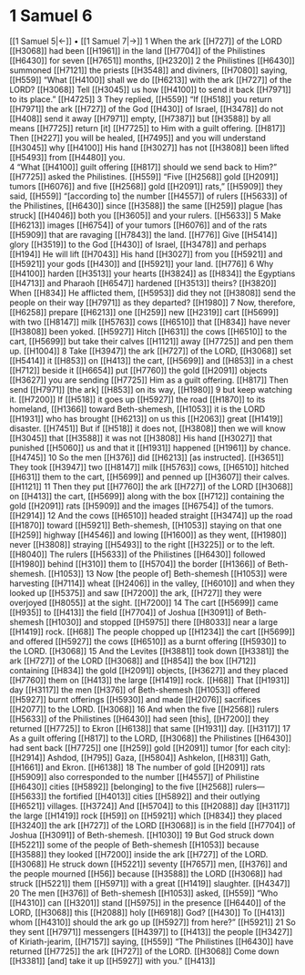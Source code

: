 # 1 Samuel 6
[[1 Samuel 5|←]] • [[1 Samuel 7|→]]
1 When the ark [[H727]] of the LORD [[H3068]] had been [[H1961]] in the land [[H7704]] of the Philistines [[H6430]] for seven [[H7651]] months, [[H2320]] 
2 the Philistines [[H6430]] summoned [[H7121]] the priests [[H3548]] and diviners, [[H7080]] saying, [[H559]] “What [[H4100]] shall we do [[H6213]] with the ark [[H727]] of the LORD? [[H3068]] Tell [[H3045]] us how [[H4100]] to send it back [[H7971]] to its place.” [[H4725]] 
3 They replied, [[H559]] “If [[H518]] you return [[H7971]] the ark [[H727]] of the God [[H430]] of Israel, [[H3478]] do not [[H408]] send it away [[H7971]] empty, [[H7387]] but [[H3588]] by all means [[H7725]] return [it] [[H7725]] to Him  with a guilt offering. [[H817]] Then [[H227]] you will be healed, [[H7495]] and you will understand [[H3045]] why [[H4100]] His hand [[H3027]] has not [[H3808]] been lifted [[H5493]] from [[H4480]] you.  
4 “What [[H4100]] guilt offering [[H817]] should we send back to Him?” [[H7725]] asked the Philistines. [[H559]] “Five [[H2568]] gold [[H2091]] tumors [[H6076]] and five [[H2568]] gold [[H2091]] rats,” [[H5909]] they said, [[H559]] “[according to] the number [[H4557]] of rulers [[H5633]] of the Philistines, [[H6430]] since [[H3588]] the same [[H259]] plague [has struck] [[H4046]] both you [[H3605]] and your rulers. [[H5633]] 
5 Make [[H6213]] images [[H6754]] of your tumors [[H6076]] and of the rats [[H5909]] that are ravaging [[H7843]] the land. [[H776]] Give [[H5414]] glory [[H3519]] to the God [[H430]] of Israel, [[H3478]] and perhaps [[H194]] He will lift [[H7043]] His hand [[H3027]] from you [[H5921]] and [[H5921]] your gods [[H430]] and [[H5921]] your land. [[H776]] 
6 Why [[H4100]] harden [[H3513]] your hearts [[H3824]] as [[H834]] the Egyptians [[H4713]] and Pharaoh [[H6547]] hardened [[H3513]] theirs? [[H3820]] When [[H834]] He afflicted them, [[H5953]] did they not [[H3808]] send the people on their way [[H7971]] as they departed? [[H1980]] 
7 Now, therefore, [[H6258]] prepare [[H6213]] one [[H259]] new [[H2319]] cart [[H5699]] with two [[H8147]] milk [[H5763]] cows [[H6510]] that [[H834]] have never [[H3808]] been yoked. [[H5927]] Hitch [[H631]] the cows [[H6510]] to the cart, [[H5699]] but take their calves [[H1121]] away [[H7725]] and pen them up. [[H1004]] 
8 Take [[H3947]] the ark [[H727]] of the LORD, [[H3068]] set [[H5414]] it [[H853]] on [[H413]] the cart, [[H5699]] and [[H853]] in a chest [[H712]] beside it [[H6654]] put [[H7760]] the gold [[H2091]] objects [[H3627]] you are sending [[H7725]] Him  as a guilt offering. [[H817]] Then send [[H7971]] [the ark] [[H853]] on its way, [[H1980]] 
9 but keep watching it. [[H7200]] If [[H518]] it goes up [[H5927]] the road [[H1870]] to its homeland, [[H1366]] toward Beth-shemesh, [[H1053]] it is the LORD [[H1931]] who has brought [[H6213]] on us  this [[H2063]] great [[H1419]] disaster. [[H7451]] But if [[H518]] it does not, [[H3808]] then we will know [[H3045]] that [[H3588]] it was not [[H3808]] His hand [[H3027]] that punished [[H5060]] us  and that it [[H1931]] happened [[H1961]] by chance. [[H4745]] 
10 So the men [[H376]] did [[H6213]] [as instructed]. [[H3651]] They took [[H3947]] two [[H8147]] milk [[H5763]] cows, [[H6510]] hitched [[H631]] them to the cart, [[H5699]] and penned up [[H3607]] their calves. [[H1121]] 
11 Then they put [[H7760]] the ark [[H727]] of the LORD [[H3068]] on [[H413]] the cart, [[H5699]] along with the box [[H712]] containing the gold [[H2091]] rats [[H5909]] and the images [[H6754]] of the tumors. [[H2914]] 
12 And the cows [[H6510]] headed straight [[H3474]] up the road [[H1870]] toward [[H5921]] Beth-shemesh, [[H1053]] staying on that one [[H259]] highway [[H4546]] and lowing [[H1600]] as they went, [[H1980]] never [[H3808]] straying [[H5493]] to the right [[H3225]] or to the left. [[H8040]] The rulers [[H5633]] of the Philistines [[H6430]] followed [[H1980]] behind [[H310]] them to [[H5704]] the border [[H1366]] of  Beth-shemesh. [[H1053]] 
13 Now [the people of] Beth-shemesh [[H1053]] were harvesting [[H7114]] wheat [[H2406]] in the valley, [[H6010]] and when they looked up [[H5375]] and saw [[H7200]] the ark, [[H727]] they were overjoyed [[H8055]] at the sight. [[H7200]] 
14 The cart [[H5699]] came [[H935]] to [[H413]] the field [[H7704]] of Joshua [[H3091]] of Beth-shemesh [[H1030]] and stopped [[H5975]] there [[H8033]] near a large [[H1419]] rock. [[H68]] The people chopped up [[H1234]] the cart [[H5699]] and offered [[H5927]] the cows [[H6510]] as a burnt offering [[H5930]] to the LORD. [[H3068]] 
15 And the Levites [[H3881]] took down [[H3381]] the ark [[H727]] of the LORD [[H3068]] and [[H854]] the box [[H712]] containing [[H834]] the gold [[H2091]] objects, [[H3627]] and they placed [[H7760]] them on [[H413]] the large [[H1419]] rock. [[H68]] That [[H1931]] day [[H3117]] the men [[H376]] of Beth-shemesh [[H1053]] offered [[H5927]] burnt offerings [[H5930]] and made [[H2076]] sacrifices [[H2077]] to the LORD. [[H3068]] 
16 And when the five [[H2568]] rulers [[H5633]] of the Philistines [[H6430]] had seen [this], [[H7200]] they returned [[H7725]] to Ekron [[H6138]] that same [[H1931]] day. [[H3117]] 
17 As a guilt offering [[H817]] to the LORD, [[H3068]] the Philistines [[H6430]] had sent back [[H7725]] one [[H259]] gold [[H2091]] tumor [for each city]: [[H2914]] Ashdod, [[H795]] Gaza, [[H5804]] Ashkelon, [[H831]] Gath, [[H1661]] and Ekron. [[H6138]] 
18 The number of gold [[H2091]] rats [[H5909]] also corresponded to the number [[H4557]] of Philistine [[H6430]] cities [[H5892]] [belonging] to the five [[H2568]] rulers— [[H5633]] the fortified [[H4013]] cities [[H5892]] and their outlying [[H6521]] villages. [[H3724]] And [[H5704]] to this [[H2088]] day [[H3117]] the large [[H1419]] rock [[H59]] on [[H5921]] which [[H834]] they placed [[H3240]] the ark [[H727]] of the LORD [[H3068]] is in the field [[H7704]] of Joshua [[H3091]] of Beth-shemesh. [[H1030]] 
19 But God struck down [[H5221]] some of the people  of Beth-shemesh [[H1053]] because [[H3588]] they looked [[H7200]] inside the ark [[H727]] of the LORD. [[H3068]] He struck down [[H5221]] seventy [[H7657]] men, [[H376]] and the people mourned [[H56]] because [[H3588]] the LORD [[H3068]] had struck [[H5221]] them [[H5971]] with a great [[H1419]] slaughter. [[H4347]] 
20 The men [[H376]] of Beth-shemesh [[H1053]] asked, [[H559]] “Who [[H4310]] can [[H3201]] stand [[H5975]] in the presence [[H6440]] of the LORD, [[H3068]] this [[H2088]] holy [[H6918]] God? [[H430]] To [[H413]] whom [[H4310]] should the ark go up [[H5927]] from here?” [[H5921]] 
21 So they sent [[H7971]] messengers [[H4397]] to [[H413]] the people [[H3427]] of Kiriath-jearim, [[H7157]] saying, [[H559]] “The Philistines [[H6430]] have returned [[H7725]] the ark [[H727]] of the LORD. [[H3068]] Come down [[H3381]] [and] take it up [[H5927]] with you.” [[H413]] 
